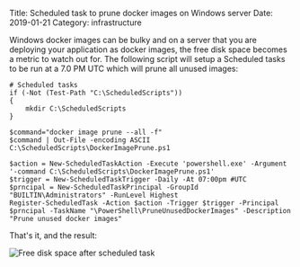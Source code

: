 Title: Scheduled task to prune docker images on Windows server
Date: 2019-01-21
Category: infrastructure

Windows docker images can be bulky and on a server that you are deploying your application as docker images, the free disk space
becomes a metric to watch out for. The following script will setup a Scheduled tasks to be run at a 7.0 PM UTC which will prune
all unused images:


```
# Scheduled tasks
if (-Not (Test-Path "C:\ScheduledScripts"))
{
    mkdir C:\ScheduledScripts
}

$command="docker image prune --all -f"
$command | Out-File -encoding ASCII C:\ScheduledScripts\DockerImagePrune.ps1

$action = New-ScheduledTaskAction -Execute 'powershell.exe' -Argument '-command C:\ScheduledScripts\DockerImagePrune.ps1'
$trigger = New-ScheduledTaskTrigger -Daily -At 07:00pm #UTC
$prncipal = New-ScheduledTaskPrincipal -GroupId "BUILTIN\Administrators" -RunLevel Highest
Register-ScheduledTask -Action $action -Trigger $trigger -Principal $prncipal -TaskName "\PowerShell\PruneUnusedDockerImages" -Description "Prune unused docker images"
```

That's it, and the result:

![Free disk space after scheduled task]({filename}/images/free_disk_space.png "Docker images being pruned")

